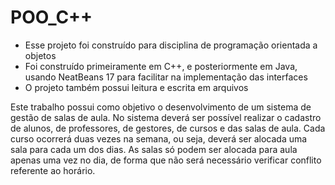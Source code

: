 # POO_C++

* Esse projeto foi construído para disciplina de programação orientada a objetos
* Foi construído primeiramente em C++, e posteriormente em Java, usando NeatBeans 17 para facilitar na implementação das interfaces
* O projeto também possui leitura e escrita em arquivos

Este trabalho possui como objetivo o desenvolvimento de um sistema de gestão de salas de aula.
No sistema deverá ser possı́vel realizar o cadastro de alunos, de professores, de gestores, de cursos e das salas de aula.
Cada curso ocorrerá duas vezes na semana, ou seja, deverá ser alocada uma sala para cada um dos dias. 
As salas só podem ser alocada para aula apenas uma vez no dia, de forma que não será necessário verificar conflito referente ao horário.

